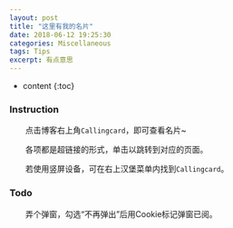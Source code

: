 ```yaml
---
layout: post
title: "这里有我的名片"
date: 2018-06-12 19:25:30
categories: Miscellaneous
tags: Tips
excerpt: 有点意思
---
```


* content
{:toc}

### Instruction

　　点击博客右上角`Callingcard`，即可查看名片~

　　各项都是超链接的形式，单击以跳转到对应的页面。

　　若使用竖屏设备，可在右上汉堡菜单内找到`Callingcard`。

### Todo

　　弄个弹窗，勾选“不再弹出”后用Cookie标记弹窗已阅。